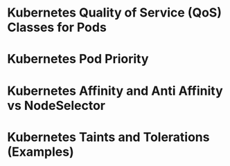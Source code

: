 
# Kubernetes Quality of Service (QoS) Classes for Pods
# Kubernetes Pod Priority
# Kubernetes Affinity and Anti Affinity vs NodeSelector
# Kubernetes Taints and Tolerations (Examples)
